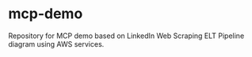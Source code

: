 # mcp-demo
Repository for MCP demo based on LinkedIn Web Scraping ELT Pipeline diagram using AWS services.
